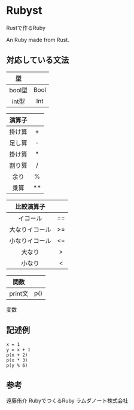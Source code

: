 # Rubyst

Rustで作るRuby

An Ruby made from Rust.

## 対応している文法

|型||
| :---:  | :---:|
| bool型 | Bool | 
| int型  | Int  |

|演算子||
| :---:  | :---:|
| 掛け算 | + | 
| 足し算 | - |
| 掛け算 | * |
| 割り算 | / |
| 余り | % |
| 乗算 | ** |

|比較演算子||
| :---:  | :---:|
|イコール|==| 
|大なりイコール|>=|
|小なりイコール|<=|
|大なり|>|
|小なり|<|

|関数||
| :---: | :---:|
| print文 | p() |

変数

## 記述例

```main.eld
x = 1
y = x + 1
p(x + 2)
p(x * 3)
p(y % 6)
```

## 参考
遠藤侑介 RubyでつくるRuby ラムダノート株式会社
